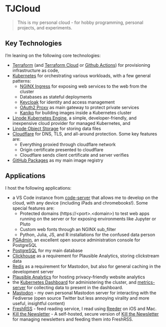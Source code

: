 TJCloud
================

<!-- WARNING: THIS FILE WAS AUTOGENERATED! DO NOT EDIT! -->

> This is my personal cloud - for hobby programming, personal projects,
> and experiments.

## Key Technologies

I’m leaning on the following core technologies:

- [Terraform](https://www.terraform.io) (and [Terraform
  Cloud](https://app.terraform.io/) or [Github
  Actions](https://github.com/features/actions)) for provisioning
  infrastructure as code,
- [Kubernetes](https://kubernetes.io) for orchestrating various
  workloads, with a few general patterns:
  - [NGINX Ingress](https://kubernetes.github.io/ingress-nginx/) for
    exposing web services to the web from the cluster
  - Databases as stateful deployments
  - [Keycloak](https://www.keycloak.org) for identity and access
    management
  - [OAuth2 Proxy](https://oauth2-proxy.github.io/oauth2-proxy/) as main
    gateway to protect private services
  - [Kaniko](https://github.com/GoogleContainerTools/kaniko) for
    building images inside a Kubernetes cluster
- [Linode Kubernetes
  Engine](https://www.linode.com/products/kubernetes/), a simple,
  developer-friendly, and inexpensive cloud provider for managed
  Kubernetes, and
- [Linode Object
  Storage](https://www.linode.com/products/object-storage/) for storing
  data files
- [Cloudflare](https://www.cloudflare.com) for DNS, TLS, and all-around
  protection. Some key features are:
  - Everything proxied through cloudflare network
  - Origin certificate presented to cloudflare
  - Cloudflare sends client certificate and server verifies
- [GitHub Packages](https://github.com/features/packages) as my main
  image registry

## Applications

I host the following applications:

- a VS Code instance from
  [code-server](https://github.com/coder/code-server) that allows me to
  develop on the cloud, with any device (including iPads and
  chromebooks!). Some special features are:
  - Protected domains (https://\<port\>.\<domain\>) to test web apps
    running on the server or for exposing environments like Jupyter or
    Pluto
  - Custom web fonts through an NGINX sub_filter
  - Python, Julia, JS, and R installations for the confused data person
- [PGAdmin](https://www.pgadmin.org), an excellent open source
  administration console for PostgreSQL
- [PostgreSQL](https://www.postgresql.org) for my main database
- [Clickhouse](https://clickhouse.com) as a requirement for Plausible
  Analytics, storing clickstream data
- [Redis](https://redis.io) as a requirement for Mastodon, but also for
  general caching in the development server
- [Plausible Analytics](https://plausible.io) for hosting
  privacy-friendly website analytics
- the [Kubernetes Dashboard](https://github.com/kubernetes/dashboard)
  for administering the cluster, and
  [metrics-server](https://github.com/kubernetes-sigs/metrics-server)
  for collecting data to present in the dashboard.
- [Mastodon](https://joinmastodon.org) - my own personal Mastodon server
  for interacting with the Fediverse (open source Twitter but less
  annoying virality and more useful, insightful content)
- [FreshRSS](https://freshrss.org) - feed reading service, I read using
  [Reeder](https://reederapp.com) on iOS and Mac.
- [Kill the Newsletter](https://github.com/leafac/kill-the-newsletter) -
  A self-hosted, secure version of [Kill the
  Newsletter](https://kill-the-newsletter.com) for managing newsletters
  and feeding them into FreshRSS.
